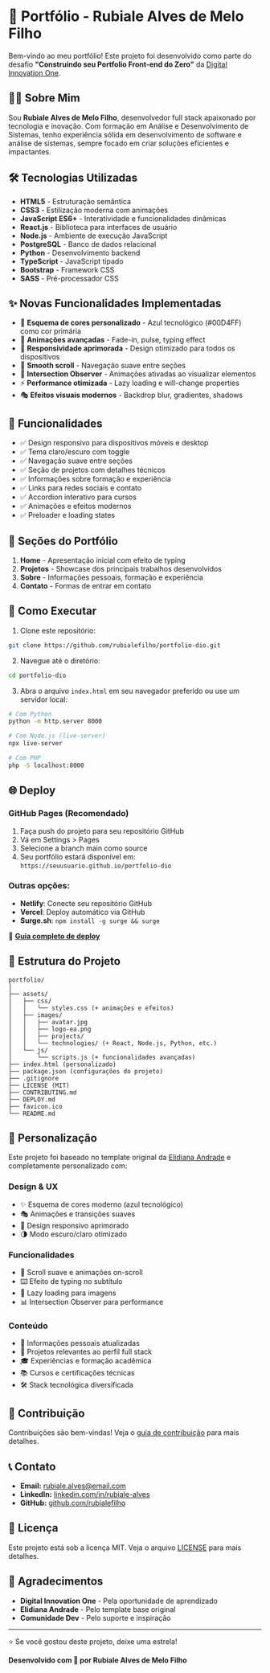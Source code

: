 # 🚀 Portfólio - Rubiale Alves de Melo Filho

Bem-vindo ao meu portfólio! Este projeto foi desenvolvido como parte do desafio **"Construindo seu Portfolio Front-end do Zero"** da [Digital Innovation One](https://www.dio.me/).

## 👨‍💻 Sobre Mim

Sou **Rubiale Alves de Melo Filho**, desenvolvedor full stack apaixonado por tecnologia e inovação. Com formação em Análise e Desenvolvimento de Sistemas, tenho experiência sólida em desenvolvimento de software e análise de sistemas, sempre focado em criar soluções eficientes e impactantes.

## 🛠️ Tecnologias Utilizadas

- **HTML5** - Estruturação semântica
- **CSS3** - Estilização moderna com animações
- **JavaScript ES6+** - Interatividade e funcionalidades dinâmicas
- **React.js** - Biblioteca para interfaces de usuário
- **Node.js** - Ambiente de execução JavaScript
- **PostgreSQL** - Banco de dados relacional
- **Python** - Desenvolvimento backend
- **TypeScript** - JavaScript tipado
- **Bootstrap** - Framework CSS
- **SASS** - Pré-processador CSS

## ✨ Novas Funcionalidades Implementadas

- 🎨 **Esquema de cores personalizado** - Azul tecnológico (#00D4FF) como cor primária
- 🌟 **Animações avançadas** - Fade-in, pulse, typing effect
- 📱 **Responsividade aprimorada** - Design otimizado para todos os dispositivos
- 🔄 **Smooth scroll** - Navegação suave entre seções
- 👀 **Intersection Observer** - Animações ativadas ao visualizar elementos
- ⚡ **Performance otimizada** - Lazy loading e will-change properties
- 🎭 **Efeitos visuais modernos** - Backdrop blur, gradientes, shadows

## 🎯 Funcionalidades

- ✅ Design responsivo para dispositivos móveis e desktop
- ✅ Tema claro/escuro com toggle
- ✅ Navegação suave entre seções
- ✅ Seção de projetos com detalhes técnicos
- ✅ Informações sobre formação e experiência
- ✅ Links para redes sociais e contato
- ✅ Accordion interativo para cursos
- ✅ Animações e efeitos modernos
- ✅ Preloader e loading states

## 📱 Seções do Portfólio

1. **Home** - Apresentação inicial com efeito de typing
2. **Projetos** - Showcase dos principais trabalhos desenvolvidos
3. **Sobre** - Informações pessoais, formação e experiência
4. **Contato** - Formas de entrar em contato

## 🚀 Como Executar

1. Clone este repositório:
```bash
git clone https://github.com/rubialefilho/portfolio-dio.git
```

2. Navegue até o diretório:
```bash
cd portfolio-dio
```

3. Abra o arquivo `index.html` em seu navegador preferido ou use um servidor local:
```bash
# Com Python
python -m http.server 8000

# Com Node.js (live-server)
npx live-server

# Com PHP
php -S localhost:8000
```

## 🌐 Deploy

### GitHub Pages (Recomendado)
1. Faça push do projeto para seu repositório GitHub
2. Vá em Settings > Pages
3. Selecione a branch main como source
4. Seu portfólio estará disponível em: `https://seuusuario.github.io/portfolio-dio`

### Outras opções:
- **Netlify**: Conecte seu repositório GitHub
- **Vercel**: Deploy automático via GitHub
- **Surge.sh**: `npm install -g surge && surge`

📖 **[Guia completo de deploy](DEPLOY.md)**

## 📂 Estrutura do Projeto

```
portfolio/
│
├── assets/
│   ├── css/
│   │   └── styles.css (+ animações e efeitos)
│   ├── images/
│   │   ├── avatar.jpg
│   │   ├── logo-ea.png
│   │   ├── projects/
│   │   └── technologies/ (+ React, Node.js, Python, etc.)
│   └── js/
│       └── scripts.js (+ funcionalidades avançadas)
├── index.html (personalizado)
├── package.json (configurações do projeto)
├── .gitignore
├── LICENSE (MIT)
├── CONTRIBUTING.md
├── DEPLOY.md
├── favicon.ico
└── README.md
```

## 🎨 Personalização

Este projeto foi baseado no template original da [Elidiana Andrade](https://github.com/elidianaandrade) e completamente personalizado com:

### Design & UX
- ✨ Esquema de cores moderno (azul tecnológico)
- 🎭 Animações e transições suaves
- 📱 Design responsivo aprimorado
- 🌗 Modo escuro/claro otimizado

### Funcionalidades
- 🔄 Scroll suave e animações on-scroll
- ⌨️ Efeito de typing no subtítulo
- 👀 Lazy loading para imagens
- 📊 Intersection Observer para performance

### Conteúdo
- 👤 Informações pessoais atualizadas
- 💼 Projetos relevantes ao perfil full stack
- 🎓 Experiências e formação acadêmica
- 📚 Cursos e certificações técnicas
- 🛠️ Stack tecnológica diversificada

## 🤝 Contribuição

Contribuições são bem-vindas! Veja o [guia de contribuição](CONTRIBUTING.md) para mais detalhes.

## 📞 Contato

- **Email:** rubiale.alves@email.com
- **LinkedIn:** [linkedin.com/in/rubiale-alves](https://linkedin.com/in/rubiale-alves)
- **GitHub:** [github.com/rubialefilho](https://github.com/rubialefilho)

## 📝 Licença

Este projeto está sob a licença MIT. Veja o arquivo [LICENSE](LICENSE) para mais detalhes.

## 🙏 Agradecimentos

- **Digital Innovation One** - Pela oportunidade de aprendizado
- **Elidiana Andrade** - Pelo template base original
- **Comunidade Dev** - Pelo suporte e inspiração

---

⭐ Se você gostou deste projeto, deixe uma estrela!

**Desenvolvido com 💙 por Rubiale Alves de Melo Filho**
